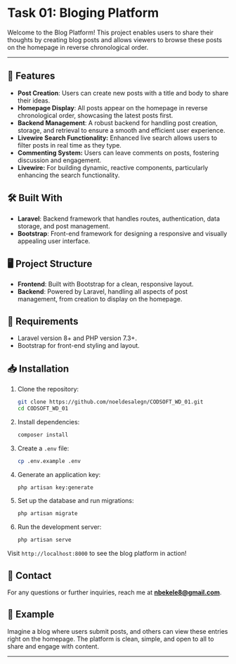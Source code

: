 # Task 01: Bloging Platform

Welcome to the Blog Platform! This project enables users to share their thoughts by creating blog posts and allows viewers to browse these posts on the homepage in reverse chronological order.

---

## 🚀 Features

-   **Post Creation**: Users can create new posts with a title and body to share their ideas.
-   **Homepage Display**: All posts appear on the homepage in reverse chronological order, showcasing the latest posts first.
-   **Backend Management**: A robust backend for handling post creation, storage, and retrieval to ensure a smooth and efficient user experience.
-   **Livewire Search Functionality:** Enhanced live search allows users to filter posts in real time as they type.
-   **Commenting System:** Users can leave comments on posts, fostering discussion and engagement.
-   **Livewire:** For building dynamic, reactive components, particularly enhancing the search functionality.


## 🛠️ Built With

-   **Laravel**: Backend framework that handles routes, authentication, data storage, and post management.
-   **Bootstrap**: Front-end framework for designing a responsive and visually appealing user interface.

## 🖥️ Project Structure

-   **Frontend**: Built with Bootstrap for a clean, responsive layout.
-   **Backend**: Powered by Laravel, handling all aspects of post management, from creation to display on the homepage.

## 📄 Requirements

-   Laravel version 8+ and PHP version 7.3+.
-   Bootstrap for front-end styling and layout.

## 📥 Installation

1. Clone the repository:

    ```bash
    git clone https://github.com/noeldesalegn/CODSOFT_WD_01.git
    cd CODSOFT_WD_01
    ```

2. Install dependencies:

    ```bash
    composer install
    ```

3. Create a `.env` file:

    ```bash
    cp .env.example .env
    ```

4. Generate an application key:

    ```bash
    php artisan key:generate
    ```

5. Set up the database and run migrations:

    ```bash
    php artisan migrate
    ```

6. Run the development server:
    ```bash
    php artisan serve
    ```

Visit `http://localhost:8000` to see the blog platform in action!

## 📧 Contact

For any questions or further inquiries, reach me at **nbekele8@gmail.com**.

## 📸 Example

Imagine a blog where users submit posts, and others can view these entries right on the homepage. The platform is clean, simple, and open to all to share and engage with content.

---
